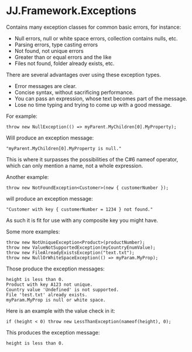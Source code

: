 ﻿# JJ.Framework.Exceptions

Contains many exception classes for common basic errors, for instance:

* Null errors, null or white space errors, collection contains nulls, etc.
* Parsing errors, type casting errors
* Not found, not unique errors
* Greater than or equal errors and the like
* Files not found, folder already exists, etc.

There are several advantages over using these exception types.

* Error messages are clear.
* Concise syntax, without sacrificing performance.
* You can pass an expression, whose text becomes part of the message.
* Lose no time typing and trying to come up with a good message.

For example:

	throw new NullException(() => myParent.MyChildren[0].MyProperty);

Will produce an exception message:

	"myParent.MyChildren[0].MyProperty is null."

This is where it surpasses the possibilities of the C#6 nameof operator, which can only mention a name, not a whole expression.

Another example:

	throw new NotFoundException<Customer>(new { customerNumber });

will produce an exception message:

	"Customer with key { customerNumber = 1234 } not found."

As such it is fit for use with any composite key you might have.
			
Some more examples:
			
	throw new NotUniqueException<Product>(productNumber);
	throw new ValueNotSupportedException(myCountryEnumValue);
	throw new FileAlreadyExistsException("text.txt");
	throw new NullOrWhiteSpaceException(() => myParam.MyProp);

Those produce the exception messages:
			
	height is less than 0.
	Product with key A123 not unique.
	Country value 'Undefined' is not supported.
	File 'test.txt' already exists.
	myParam.MyProp is null or white space.

Here is an example with the value check in it:

	if (height < 0) throw new LessThanException(nameof(height), 0);

This produces the exception message:
				
	height is less than 0.